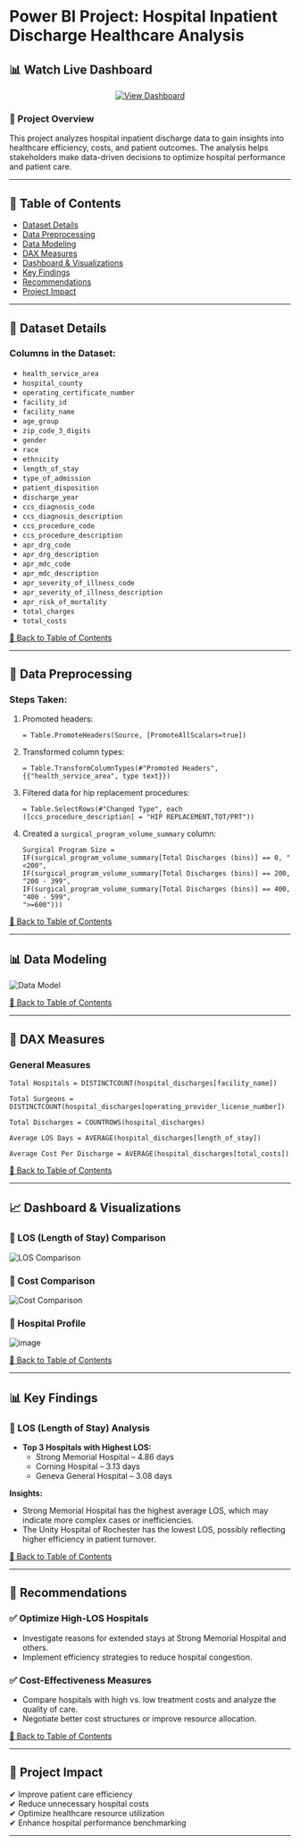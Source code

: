 # Power BI Project: Hospital Inpatient Discharge Healthcare Analysis

## 📊 Watch Live Dashboard  
<p align="center">
  <a href="https://app.powerbi.com/view?r=eyJrIjoiNWUwMTllZjAtMTdmYy00NzFmLWI0ZjMtMGZlODhkZDQxZTYyIiwidCI6IjQxYjQ2M2RkLTg1ZWItNGE1NS1iYTZmLTVhMWFjYWMyYjA5YyIsImMiOjEwfQ%3D%3D" target="_blank">
    <img src="https://img.shields.io/badge/Click%20Here-Power%20BI-blue?style=for-the-badge" alt="View Dashboard">
  </a>
</p>

### 📌 Project Overview  
This project analyzes hospital inpatient discharge data to gain insights into healthcare efficiency, costs, and patient outcomes. The analysis helps stakeholders make data-driven decisions to optimize hospital performance and patient care.

---

## 📖 Table of Contents  
- [Dataset Details](#-dataset-details)  
- [Data Preprocessing](#-data-preprocessing)  
- [Data Modeling](#-data-modeling)  
- [DAX Measures](#-dax-measures)  
- [Dashboard & Visualizations](#-dashboard--visualizations)  
- [Key Findings](#-key-findings)  
- [Recommendations](#-recommendations)  
- [Project Impact](#-project-impact)  

---

## 📂 Dataset Details  

### Columns in the Dataset:  
- `health_service_area`  
- `hospital_county`  
- `operating_certificate_number`  
- `facility_id`  
- `facility_name`  
- `age_group`  
- `zip_code_3_digits`  
- `gender`  
- `race`  
- `ethnicity`  
- `length_of_stay`  
- `type_of_admission`  
- `patient_disposition`  
- `discharge_year`  
- `ccs_diagnosis_code`  
- `ccs_diagnosis_description`  
- `ccs_procedure_code`  
- `ccs_procedure_description`  
- `apr_drg_code`  
- `apr_drg_description`  
- `apr_mdc_code`  
- `apr_mdc_description`  
- `apr_severity_of_illness_code`  
- `apr_severity_of_illness_description`  
- `apr_risk_of_mortality`  
- `total_charges`  
- `total_costs`  

[🔼 Back to Table of Contents](#-table-of-contents)

---

## 🔄 Data Preprocessing  

### Steps Taken:  
1. Promoted headers:  
   ```DAX
   = Table.PromoteHeaders(Source, [PromoteAllScalars=true])
   ```
2. Transformed column types:  
   ```DAX
   = Table.TransformColumnTypes(#"Promoted Headers", {{"health_service_area", type text}})
   ```
3. Filtered data for hip replacement procedures:  
   ```DAX
   = Table.SelectRows(#"Changed Type", each ([ccs_procedure_description] = "HIP REPLACEMENT,TOT/PRT"))
   ```
4. Created a `surgical_program_volume_summary` column:  
   ```DAX
   Surgical Program Size = 
   IF(surgical_program_volume_summary[Total Discharges (bins)] == 0, "<200",
   IF(surgical_program_volume_summary[Total Discharges (bins)] == 200, "200 - 399",
   IF(surgical_program_volume_summary[Total Discharges (bins)] == 400, "400 - 599",
   ">=600")))
   ```

[🔼 Back to Table of Contents](#-table-of-contents)

---

## 📊 Data Modeling  
![Data Model](https://github.com/user-attachments/assets/b2421ade-d56e-43eb-818d-7bce8d2fb7d6)

[🔼 Back to Table of Contents](#-table-of-contents)

---

## 🧮 DAX Measures  

### General Measures  
```DAX
Total Hospitals = DISTINCTCOUNT(hospital_discharges[facility_name])
```
```DAX
Total Surgeons = DISTINCTCOUNT(hospital_discharges[operating_provider_license_number])
```
```DAX
Total Discharges = COUNTROWS(hospital_discharges)
```
```DAX
Average LOS Days = AVERAGE(hospital_discharges[length_of_stay])
```
```DAX
Average Cost Per Discharge = AVERAGE(hospital_discharges[total_costs])
```

[🔼 Back to Table of Contents](#-table-of-contents)

---

## 📈 Dashboard & Visualizations  

### 📌 LOS (Length of Stay) Comparison  
![LOS Comparison](https://github.com/user-attachments/assets/7e13565c-ca0c-4040-98ee-e8e17e3335d0)

### 📌 Cost Comparison  
![Cost Comparison](https://github.com/user-attachments/assets/79947642-3e5e-4942-91b1-267cd662599d)

### 📌 Hospital Profile  
![image](https://github.com/user-attachments/assets/2a0e7625-9711-475a-b084-487b75322729)

[🔼 Back to Table of Contents](#-table-of-contents)

---

## 📊 Key Findings  

### 🔹 LOS (Length of Stay) Analysis  
- **Top 3 Hospitals with Highest LOS:**  
  - Strong Memorial Hospital – 4.86 days  
  - Corning Hospital – 3.13 days  
  - Geneva General Hospital – 3.08 days  

**Insights:**  
- Strong Memorial Hospital has the highest average LOS, which may indicate more complex cases or inefficiencies.  
- The Unity Hospital of Rochester has the lowest LOS, possibly reflecting higher efficiency in patient turnover.  

[🔼 Back to Table of Contents](#-table-of-contents)

---

## 🏥 Recommendations  

### ✅ Optimize High-LOS Hospitals  
- Investigate reasons for extended stays at Strong Memorial Hospital and others.  
- Implement efficiency strategies to reduce hospital congestion.  

### ✅ Cost-Effectiveness Measures  
- Compare hospitals with high vs. low treatment costs and analyze the quality of care.  
- Negotiate better cost structures or improve resource allocation.  

[🔼 Back to Table of Contents](#-table-of-contents)

---

## 🚀 Project Impact  

✔ Improve patient care efficiency  
✔ Reduce unnecessary hospital costs  
✔ Optimize healthcare resource utilization  
✔ Enhance hospital performance benchmarking  

---
